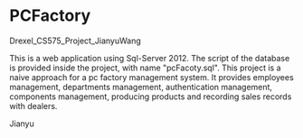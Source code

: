 PCFactory
=========

Drexel_CS575_Project_JianyuWang

This is a web application using Sql-Server 2012. The script of the database is provided inside the project, with name "pcFacoty.sql".
This project is a naive approach for a pc factory management system. It provides employees management, departments management, authentication management, components management, producing products and recording sales records with dealers.

Jianyu
